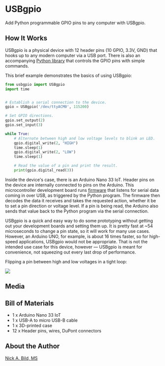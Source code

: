 # USBgpio

Add Python programmable GPIO pins to any computer with USBgpio.

## How It Works

USBgpio is a physical device with 12 header pins (10 GPIO, 3.3V, GND) that hooks up to any modern computer via a USB port. There is also an accompanying [Python library](https://github.com/nickbild/usb_gpio/blob/main/usbgpio.py) that controls the GPIO pins with simple commands.

This brief example demonstrates the basics of using USBgpio:

```python
from usbgpio import USBgpio
import time


# Establish a serial connection to the device.
gpio = USBgpio('/dev/ttyACM0', 115200)

# Set GPIO directions.
gpio.set_output(2)
gpio.set_input(3)

while True:
    # Alternate between high and low voltage levels to blink an LED.
    gpio.digital_write(2, "HIGH")
    time.sleep(1)
    gpio.digital_write(2, "LOW")
    time.sleep(1)

    # Read the value of a pin and print the result.
    print(gpio.digital_read(3))
```

Inside the device's case, there is an Arduino Nano 33 IoT. Header pins on the device are internally connected to pins on the Arduino. This microcontroller development board runs [firmware](https://github.com/nickbild/usb_gpio/blob/main/usb_gpio_arduino/usb_gpio_arduino.ino) that listens for serial data coming in over USB, as triggered by the Python program. The firmware then decodes the data it receives and takes the requested action, whether it be to set a pin direction or voltage level. If a pin is being read, the Arduino also sends that value back to the Python program via the serial connection.

USBgpio is a quick and easy way to do some prototyping without getting out your development boards and setting them up. It is pretty fast at ~54 microseconds to change a pin state, so it will work for many use cases. However, an Arduino UNO, for example, is about 16 times faster, so for high-speed applications, USBgpio would not be appropriate. That is not the intended use case for this device, however — USBgpio is meant for convenience, not squeezing out every last drop of performance.

Flipping a pin between high and low voltages in a tight loop:

![](https://raw.githubusercontent.com/nickbild/usb_gpio/main/media/usbgpio.png)

## Media

## Bill of Materials

- 1 x Arduino Nano 33 IoT
- 1 x USB-A to micro USB-B cable
- 1 x 3D-printed case
- 12 x Header pins, wires, DuPont connectors

## About the Author

[Nick A. Bild, MS](https://nickbild79.firebaseapp.com/#!/)
